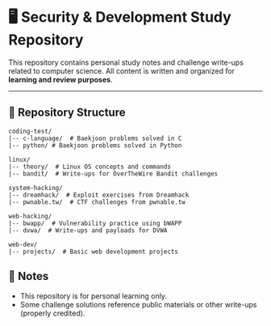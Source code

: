 # 🖥️ Security & Development Study Repository

This repository contains personal study notes and challenge write-ups related to computer science.
All content is written and organized for **learning and review purposes**.

---

## 📁 Repository Structure

```plaintext
coding-test/
|-- c-language/  # Baekjoon problems solved in C
|-- python/ # Baekjoon problems solved in Python

linux/
|-- theory/  # Linux OS concepts and commands
|-- bandit/  # Write-ups for OverTheWire Bandit challenges

system-hacking/
|-- dreamhack/  # Exploit exercises from Dreamhack
|-- pwnable.tw/  # CTF challenges from pwnable.tw

web-hacking/
|-- bwapp/  # Vulnerability practice using bWAPP
|-- dvwa/  # Write-ups and payloads for DVWA

web-dev/
|-- projects/  # Basic web development projects
```

## 📝 Notes
- This repository is for personal learning only.
- Some challenge solutions reference public materials or other write-ups (properly credited).
